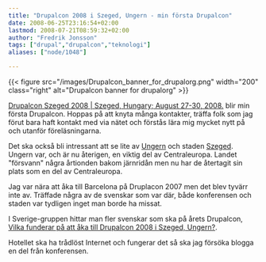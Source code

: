 ```yaml
---
title: "Drupalcon 2008 i Szeged, Ungern - min första Drupalcon"
date: 2008-06-25T23:16:54+02:00
lastmod: 2008-07-21T08:59:32+02:00
author: "Fredrik Jonsson"
tags: ["drupal","drupalcon","teknologi"]
aliases: ["node/1048"]

---
```


{{< figure src="/images/Drupalcon_banner_for_drupalorg.png" width="200" class="right" alt="Drupalcon banner for drupalorg" >}}

[Drupalcon Szeged 2008 | Szeged, Hungary; August 27-30, 2008.](http://szeged2008.drupalcon.org/) blir min första Drupalcon. Hoppas på att knyta många kontakter, träffa folk som jag förut bara haft kontakt med via nätet och förstås lära mig mycket nytt på och utanför föreläsningarna.

Det ska också bli intressant att se lite av [Ungern](http://sv.wikipedia.org/wiki/Ungern) och staden [Szeged](http://sv.wikipedia.org/wiki/Szeged). Ungern var, och är nu återigen, en viktig del av Centraleuropa. Landet "försvann" några årtionden bakom järnridån men nu har de återtagit sin plats som en del av Centraleuropa.

Jag var nära att åka till Barcelona på Druplacon 2007 men det blev tyvärr inte av. Träffade några av de svenskar som var där, både konferensen och staden var tydligen inget man borde ha missat.

I Sverige-gruppen hittar man fler svenskar som ska på årets Drupalcon, [Vilka funderar på att åka till Drupalcon 2008 i Szeged, Ungern?](http://groups.drupal.org/node/11954).

Hotellet ska ha trådlöst Internet och fungerar det så ska jag försöka blogga en del från konferensen.



